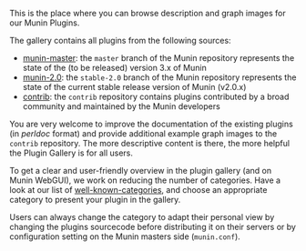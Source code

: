 This is the place where you can browse description and graph images for our Munin Plugins.

The gallery contains all plugins from the following sources:
* [munin-master](https://github.com/munin-monitoring/munin/tree/master): the `master` branch of the Munin repository represents the state of the (to be released) version 3.x of Munin
* [munin-2.0](https://github.com/munin-monitoring/munin/tree/stable-2.0): the `stable-2.0` branch of the Munin repository represents the state of the current stable release version of Munin (v2.0.x)
* [contrib](https://github.com/munin-monitoring/contrib): the `contrib` repository contains plugins contributed by a broad community and maintained by the Munin developers

You are very welcome to improve the documentation of the existing plugins (in *perldoc* format) and provide additional example graph images to the `contrib` repository. The more descriptive content is there, the more helpful the Plugin Gallery is for all users.

To get a clear and user-friendly overview in the plugin gallery (and on Munin WebGUI), we work on reducing the number of categories. Have a look at our list of [well-known-categories](http://guide.munin-monitoring.org/en/latest/reference/graph-category.html?highlight=gallery#well-known-categories), and choose an appropriate category to present your plugin in the gallery.

Users can always change the category to adapt their personal view by changing the plugins sourcecode before distributing it on their servers or by configuration setting on the Munin masters side (`munin.conf`).
